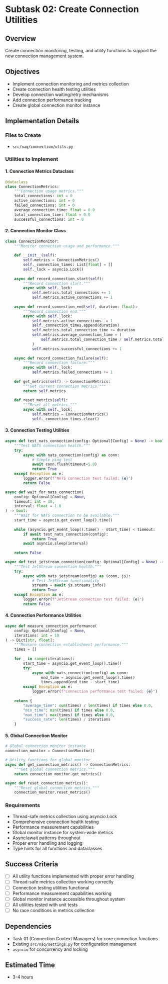 # Subtask 02: Create Connection Utilities

## Overview
Create connection monitoring, testing, and utility functions to support the new connection management system.

## Objectives
- Implement connection monitoring and metrics collection
- Create connection health testing utilities
- Develop connection waiting/retry mechanisms
- Add connection performance tracking
- Create global connection monitor instance

## Implementation Details

### Files to Create
- `src/naq/connection/utils.py`

### Utilities to Implement

#### 1. Connection Metrics Dataclass
```python
@dataclass
class ConnectionMetrics:
    """Connection usage metrics."""
    total_connections: int = 0
    active_connections: int = 0
    failed_connections: int = 0
    average_connection_time: float = 0.0
    total_connection_time: float = 0.0
    successful_connections: int = 0
```

#### 2. Connection Monitor Class
```python
class ConnectionMonitor:
    """Monitor connection usage and performance."""
    
    def __init__(self):
        self.metrics = ConnectionMetrics()
        self._connection_times: List[float] = []
        self._lock = asyncio.Lock()
    
    async def record_connection_start(self):
        """Record connection start."""
        async with self._lock:
            self.metrics.total_connections += 1
            self.metrics.active_connections += 1
    
    async def record_connection_end(self, duration: float):
        """Record connection end."""
        async with self._lock:
            self.metrics.active_connections -= 1
            self._connection_times.append(duration)
            self.metrics.total_connection_time += duration
            self.metrics.average_connection_time = (
                self.metrics.total_connection_time / self.metrics.total_connections
            )
            self.metrics.successful_connections += 1
    
    async def record_connection_failure(self):
        """Record connection failure."""
        async with self._lock:
            self.metrics.failed_connections += 1
    
    def get_metrics(self) -> ConnectionMetrics:
        """Get current connection metrics."""
        return self.metrics
    
    def reset_metrics(self):
        """Reset all metrics."""
        async with self._lock:
            self.metrics = ConnectionMetrics()
            self._connection_times.clear()
```

#### 3. Connection Testing Utilities
```python
async def test_nats_connection(config: Optional[Config] = None) -> bool:
    """Test NATS connection health."""
    try:
        async with nats_connection(config) as conn:
            # Simple ping test
            await conn.flush(timeout=5.0)
            return True
    except Exception as e:
        logger.error(f"NATS connection test failed: {e}")
        return False

async def wait_for_nats_connection(
    config: Optional[Config] = None, 
    timeout: int = 30, 
    interval: float = 1.0
) -> bool:
    """Wait for NATS connection to be available."""
    start_time = asyncio.get_event_loop().time()
    
    while (asyncio.get_event_loop().time() - start_time) < timeout:
        if await test_nats_connection(config):
            return True
        await asyncio.sleep(interval)
    
    return False

async def test_jetstream_connection(config: Optional[Config] = None) -> bool:
    """Test JetStream connection health."""
    try:
        async with nats_jetstream(config) as (conn, js):
            # Test JetStream functionality
            streams = await js.streams_info()
            return True
    except Exception as e:
        logger.error(f"JetStream connection test failed: {e}")
        return False
```

#### 4. Connection Performance Utilities
```python
async def measure_connection_performance(
    config: Optional[Config] = None,
    iterations: int = 10
) -> Dict[str, float]:
    """Measure connection establishment performance."""
    times = []
    
    for _ in range(iterations):
        start_time = asyncio.get_event_loop().time()
        try:
            async with nats_connection(config) as conn:
                end_time = asyncio.get_event_loop().time()
                times.append(end_time - start_time)
        except Exception as e:
            logger.error(f"Connection performance test failed: {e}")
    
    return {
        "average_time": sum(times) / len(times) if times else 0.0,
        "min_time": min(times) if times else 0.0,
        "max_time": max(times) if times else 0.0,
        "success_rate": len(times) / iterations
    }
```

#### 5. Global Connection Monitor
```python
# Global connection monitor instance
connection_monitor = ConnectionMonitor()

# Utility functions for global monitor
async def get_connection_metrics() -> ConnectionMetrics:
    """Get global connection metrics."""
    return connection_monitor.get_metrics()

async def reset_connection_metrics():
    """Reset global connection metrics."""
    connection_monitor.reset_metrics()
```

### Requirements
- Thread-safe metrics collection using asyncio.Lock
- Comprehensive connection health testing
- Performance measurement capabilities
- Global monitor instance for system-wide metrics
- Async/await patterns throughout
- Proper error handling and logging
- Type hints for all functions and dataclasses

## Success Criteria
- [ ] All utility functions implemented with proper error handling
- [ ] Thread-safe metrics collection working correctly
- [ ] Connection testing utilities functional
- [ ] Performance measurement capabilities working
- [ ] Global monitor instance accessible throughout system
- [ ] All utilities tested with unit tests
- [ ] No race conditions in metrics collection

## Dependencies
- Task 01 (Connection Context Managers) for core connection functions
- Existing `src/naq/settings.py` for configuration management
- `asyncio` for concurrency and locking

## Estimated Time
- 3-4 hours